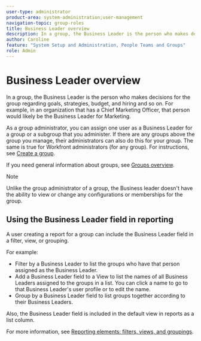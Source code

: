 ```yaml
---
user-type: administrator
product-area: system-administration;user-management
navigation-topic: group-roles
title: Business Leader overview
description: In a group, the Business Leader is the person who makes decisions for the group regarding goals, strategies, budget, and hiring and so on. For example, in an organization that has a Chief Marketing Officer, that person would likely be the Business Leader for Marketing.
author: Caroline
feature: "System Setup and Administration, People Teams and Groups"
role: Admin
---
```


# Business Leader overview

In a group, the Business Leader is the person who makes decisions for the group regarding goals, strategies, budget, and hiring and so on. For example, in an organization that has a Chief Marketing Officer, that person would likely be the Business Leader for Marketing.

As a group administrator, you can assign one user as a Business Leader for a group or a subgroup that you administer. If there are any groups above the group you manage, their administrators can also do this for your group. The same is true for Workfront administrators (for any group). For instructions, see [Create a group](../../../administration-and-setup/manage-groups/create-and-manage-groups/create-a-group.md).

If you need general information about groups, see [Groups overview](../../../administration-and-setup/manage-groups/groups-overview/groups.md).

>[!NOTE]
>
>Unlike the group administrator of a group, the Business leader doesn't have the ability to view or change any configurations or memberships for the group.

<!--
><MadCap:conditionalText style="color: #ff1493;" data-mc-conditions="QuicksilverOrClassic.Draft mode">
>At this point the field is added for mainly reporting purposes.>
></MadCap:conditionalText>
-->

## Using the Business Leader field in reporting

A user creating a report for a group can include the Business Leader field in a filter, view, or grouping.

For example:

* Filter by a Business Leader to list the groups who have that person assigned as the Business Leader.
* Add a Business Leader field to a View to list the names of all Business Leaders assigned to the groups in a list. You can click a name to go to that Business Leader's user profile or to edit the name.
* Group by a Business Leader field to list groups together according to their Business Leaders.

Also, the Business Leader field is included in the default view in reports as a list column.

For more information, see [Reporting elements: filters, views, and groupings](../../../reports-and-dashboards/reports/reporting-elements/reporting-elements-filters-views-groupings.md).
